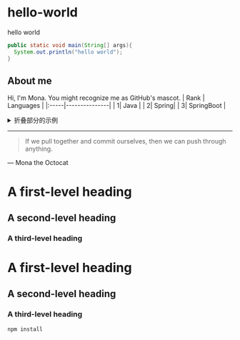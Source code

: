 # hello-world
<!-- COMMENT -->

<!-- TO DO: add more details about me later -->

hello world

```java
public static void main(String[] args){
  System.out.println("hello world");
}
```
## About me

Hi, I'm Mona. You might recognize me as GitHub's mascot.
| Rank | Languages  |
|:-----|---------------|
|     1|  Java    |
|     2|   Spring|
|     3|   SpringBoot     | 



<details>
<summary>折叠部分的示例</summary>

YOUR TABLE

</details>


---
> If we pull together and commit ourselves, then we can push through anything.

— Mona the Octocat


# A first-level heading
## A second-level heading
### A third-level heading
# A first-level heading
## A second-level heading
### A third-level heading
 
`npm install `
